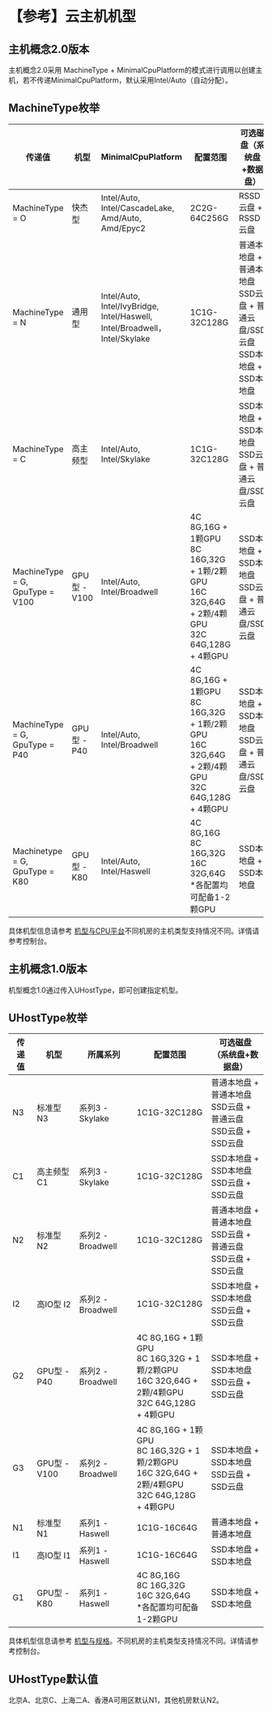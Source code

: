

# 【参考】云主机机型 

## 主机概念2.0版本

主机概念2.0采用 MachineType + MinimalCpuPlatform的模式进行调用以创建主机，若不传递MinimalCpuPlatform，默认采用Intel/Auto（自动分配）。

## MachineType枚举

| 传递值                              | 机型           | MinimalCpuPlatform                                                             | 配置范围                                                                                        | 可选磁盘（系统盘+数据盘）                                           |
|---|---|---|---|---|
| MachineType = O                  | 快杰型          | Intel/Auto,<br>  Intel/CascadeLake,<br>  Amd/Auto,<br>  Amd/Epyc2 | 2C2G-64C256G                                                                                | RSSD云盘 + RSSD云盘 |
| MachineType = N                  | 通用型          | Intel/Auto,<br>  Intel/IvyBridge,<br>  Intel/Haswell,<br> Intel/Broadwell，<br>Intel/Skylake | 1C1G-32C128G                                                                                | 普通本地盘 + 普通本地盘<br>SSD云盘 + 普通云盘/SSD云盘<br>SSD本地盘 + SSD本地盘  |
| MachineType = C                  | 高主频型         | Intel/Auto, <br> Intel/Skylake                                                         | 1C1G-32C128G                                                                                | SSD本地盘 + SSD本地盘<br> SSD云盘 + 普通云盘/SSD云盘                   |
| MachineType = G, GpuType = V100  | GPU型 - V100  | Intel/Auto,<br> Intel/Broadwell                                                        | 4C 8G,16G + 1颗GPU<br> 8C 16G,32G + 1颗/2颗GPU<br> 16C 32G,64G + 2颗/4颗GPU<br>32C 64G,128G + 4颗GPU  | SSD本地盘 + SSD本地盘<br>SSD云盘 + 普通云盘/SSD云盘                    | 
| MachineType = G, GpuType = P40   | GPU型 - P40   | Intel/Auto, <br> Intel/Broadwell                                                       | 4C 8G,16G + 1颗GPU<br> 8C 16G,32G + 1颗/2颗GPU<br> 16C 32G,64G + 2颗/4颗GPU <br> 32C 64G,128G + 4颗GPU  | SSD本地盘 + SSD本地盘 <br>SSD云盘 + 普通云盘/SSD云盘                    | 
| Machinetype = G, GpuType = K80   | GPU型 - K80   | Intel/Auto,<br>  Intel/Haswell                                                         | 4C 8G,16G <br> 8C 16G,32G<br> 16C 32G,64G<br>  *各配置均可配备1-2颗GPU                                  | SSD本地盘 + SSD本地盘                                         | 

具体机型信息请参考 [机型与CPU平台](/uhost/introduction/uhost/type_new)不同机房的主机类型支持情况不同。详情请参考控制台。

## 主机概念1.0版本

机型概念1.0通过传入UHostType，即可创建指定机型。

## UHostType枚举 

| 传递值  | 机型          | 所属系列           | 配置范围 | 可选磁盘（系统盘+数据盘）    | 
|---|---|---|---|---|
| N3   | 标准型 N3      | 系列3 - Skylake  | 1C1G-32C128G  | 普通本地盘 + 普通本地盘 <br> SSD云盘 + 普通云盘 <br> SSD云盘 + SSD云盘 |
| C1   | 高主频型 C1      | 系列3 - Skylake  | 1C1G-32C128G  | SSD本地盘 + SSD本地盘 <br> SSD云盘 + SSD云盘 |
| N2   | 标准型 N2      | 系列2 - Broadwell  | 1C1G-32C128G  | 普通本地盘 + 普通本地盘 <br> SSD云盘 + 普通云盘 <br> SSD云盘 + SSD云盘 |
| I2   | 高IO型 I2      | 系列2 - Broadwell  | 1C1G-32C128G  | SSD本地盘 + SSD本地盘 <br> SSD云盘 + SSD云盘 |
| G2   | GPU型 - P40  | 系列2 - Broadwell  | 4C 8G,16G + 1颗GPU<br> 8C 16G,32G + 1颗/2颗GPU<br> 16C 32G,64G + 2颗/4颗GPU <br> 32C 64G,128G + 4颗GPU  | SSD本地盘 + SSD本地盘<br> SSD云盘 + SSD云盘 |
| G3   | GPU型 - V100  | 系列2 - Broadwell  | 4C 8G,16G + 1颗GPU<br> 8C 16G,32G + 1颗/2颗GPU<br> 16C 32G,64G + 2颗/4颗GPU <br> 32C 64G,128G + 4颗GPU  | SSD本地盘 + SSD本地盘<br> SSD云盘 + SSD云盘 |
| N1   | 标准型 N1      | 系列1 - Haswell  | 1C1G-16C64G  | 普通本地盘 + 普通本地盘 |
| I1   | 高IO型 I1     | 系列1 - Haswell  | 1C1G-16C64G     | SSD本地盘 + SSD本地盘   |
| G1   | GPU型 - K80  | 系列1 - Haswell  | 4C 8G,16G <br> 8C 16G,32G<br> 16C 32G,64G <br>  *各配置均可配备1-2颗GPU  | SSD本地盘 + SSD本地盘 |

具体机型信息请参考 [机型与规格](/uhost/introduction/uhost/type)。不同机房的主机类型支持情况不同。详情请参考控制台。

## UHostType默认值 

北京A、北京C、上海二A、香港A可用区默认N1，其他机房默认N2。

